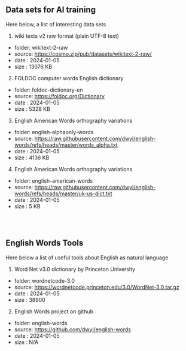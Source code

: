 ## Data sets for AI training

Here below, a list of interesting data sets 

1. wiki texts v2 raw format (plain UTF-8 text)

- folder: wikitext-2-raw
- source: https://cosmo.zip/pub/datasets/wikitext-2-raw/
- date  : 2024-01-05
- size  : 13076 KB

2. FOLDOC computer words English dictionary

- folder: foldoc-dictionary-en
- source: https://foldoc.org/Dictionary
- date  : 2024-01-05
- size  : 5328 KB

3. English American Words orthography variations

- folder: english-alphaonly-words
- source: https://raw.githubusercontent.com/dwyl/english-words/refs/heads/master/words_alpha.txt
- date  : 2024-01-05
- size  : 4136 KB

4. English American Words orthography variations

- folder: english-american-words
- source: https://raw.githubusercontent.com/dwyl/english-words/refs/heads/master/uk-us-dict.txt
- date  : 2024-01-05
- size  : 5 KB


<br/>
<br/>

## English Words Tools

Here below a list of useful tools about English as natural language

1. Word Net v3.0 dictionary by Princeton University

- folder: wordnetcode-3.0
- source: https://wordnetcode.princeton.edu/3.0/WordNet-3.0.tar.gz
- date  : 2024-01-05
- size  : 38900

2. English Words project on github

- folder: english-words
- source: https://github.com/dwyl/english-words
- date  : 2024-01-05
- size  : N/A

